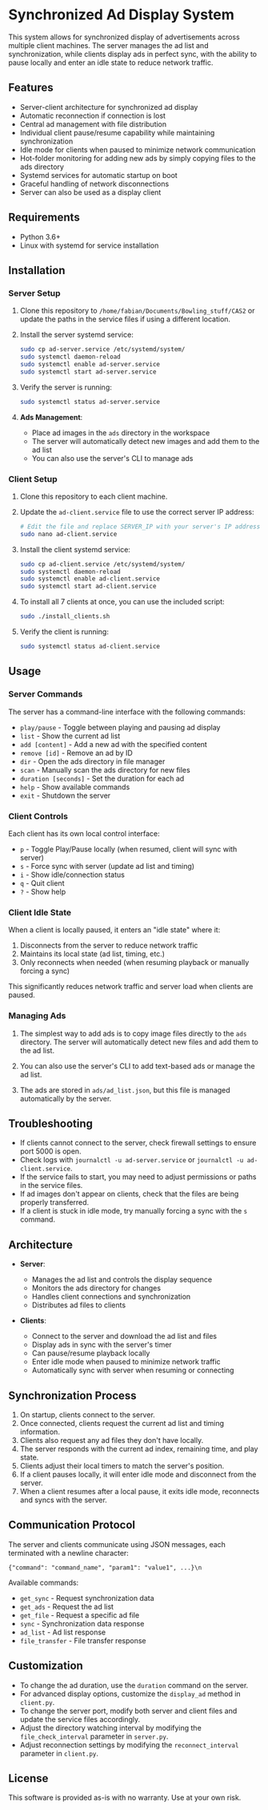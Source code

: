 # Synchronized Ad Display System

This system allows for synchronized display of advertisements across multiple client machines. The server manages the ad list and synchronization, while clients display ads in perfect sync, with the ability to pause locally and enter an idle state to reduce network traffic.

## Features

- Server-client architecture for synchronized ad display
- Automatic reconnection if connection is lost
- Central ad management with file distribution
- Individual client pause/resume capability while maintaining synchronization
- Idle mode for clients when paused to minimize network communication
- Hot-folder monitoring for adding new ads by simply copying files to the ads directory
- Systemd services for automatic startup on boot
- Graceful handling of network disconnections
- Server can also be used as a display client

## Requirements

- Python 3.6+
- Linux with systemd for service installation

## Installation

### Server Setup

1. Clone this repository to `/home/fabian/Documents/Bowling_stuff/CAS2` or update the paths in the service files if using a different location.

2. Install the server systemd service:

   ```bash
   sudo cp ad-server.service /etc/systemd/system/
   sudo systemctl daemon-reload
   sudo systemctl enable ad-server.service
   sudo systemctl start ad-server.service
   ```

3. Verify the server is running:

   ```bash
   sudo systemctl status ad-server.service
   ```

4. **Ads Management**:
   - Place ad images in the `ads` directory in the workspace
   - The server will automatically detect new images and add them to the ad list
   - You can also use the server's CLI to manage ads

### Client Setup

1. Clone this repository to each client machine.

2. Update the `ad-client.service` file to use the correct server IP address:

   ```bash
   # Edit the file and replace SERVER_IP with your server's IP address
   sudo nano ad-client.service
   ```

3. Install the client systemd service:

   ```bash
   sudo cp ad-client.service /etc/systemd/system/
   sudo systemctl daemon-reload
   sudo systemctl enable ad-client.service
   sudo systemctl start ad-client.service
   ```

4. To install all 7 clients at once, you can use the included script:

   ```bash
   sudo ./install_clients.sh
   ```

5. Verify the client is running:
   ```bash
   sudo systemctl status ad-client.service
   ```

## Usage

### Server Commands

The server has a command-line interface with the following commands:

- `play/pause` - Toggle between playing and pausing ad display
- `list` - Show the current ad list
- `add [content]` - Add a new ad with the specified content
- `remove [id]` - Remove an ad by ID
- `dir` - Open the ads directory in file manager
- `scan` - Manually scan the ads directory for new files
- `duration [seconds]` - Set the duration for each ad
- `help` - Show available commands
- `exit` - Shutdown the server

### Client Controls

Each client has its own local control interface:

- `p` - Toggle Play/Pause locally (when resumed, client will sync with server)
- `s` - Force sync with server (update ad list and timing)
- `i` - Show idle/connection status
- `q` - Quit client
- `?` - Show help

### Client Idle State

When a client is locally paused, it enters an "idle state" where it:

1. Disconnects from the server to reduce network traffic
2. Maintains its local state (ad list, timing, etc.)
3. Only reconnects when needed (when resuming playback or manually forcing a sync)

This significantly reduces network traffic and server load when clients are paused.

### Managing Ads

1. The simplest way to add ads is to copy image files directly to the `ads` directory. The server will automatically detect new files and add them to the ad list.

2. You can also use the server's CLI to add text-based ads or manage the ad list.

3. The ads are stored in `ads/ad_list.json`, but this file is managed automatically by the server.

## Troubleshooting

- If clients cannot connect to the server, check firewall settings to ensure port 5000 is open.
- Check logs with `journalctl -u ad-server.service` or `journalctl -u ad-client.service`.
- If the service fails to start, you may need to adjust permissions or paths in the service files.
- If ad images don't appear on clients, check that the files are being properly transferred.
- If a client is stuck in idle mode, try manually forcing a sync with the `s` command.

## Architecture

- **Server**:

  - Manages the ad list and controls the display sequence
  - Monitors the ads directory for changes
  - Handles client connections and synchronization
  - Distributes ad files to clients

- **Clients**:
  - Connect to the server and download the ad list and files
  - Display ads in sync with the server's timer
  - Can pause/resume playback locally
  - Enter idle mode when paused to minimize network traffic
  - Automatically sync with server when resuming or connecting

## Synchronization Process

1. On startup, clients connect to the server.
2. Once connected, clients request the current ad list and timing information.
3. Clients also request any ad files they don't have locally.
4. The server responds with the current ad index, remaining time, and play state.
5. Clients adjust their local timers to match the server's position.
6. If a client pauses locally, it will enter idle mode and disconnect from the server.
7. When a client resumes after a local pause, it exits idle mode, reconnects and syncs with the server.

## Communication Protocol

The server and clients communicate using JSON messages, each terminated with a newline character:

```
{"command": "command_name", "param1": "value1", ...}\n
```

Available commands:

- `get_sync` - Request synchronization data
- `get_ads` - Request the ad list
- `get_file` - Request a specific ad file
- `sync` - Synchronization data response
- `ad_list` - Ad list response
- `file_transfer` - File transfer response

## Customization

- To change the ad duration, use the `duration` command on the server.
- For advanced display options, customize the `display_ad` method in `client.py`.
- To change the server port, modify both server and client files and update the service files accordingly.
- Adjust the directory watching interval by modifying the `file_check_interval` parameter in `server.py`.
- Adjust reconnection settings by modifying the `reconnect_interval` parameter in `client.py`.

## License

This software is provided as-is with no warranty. Use at your own risk.
